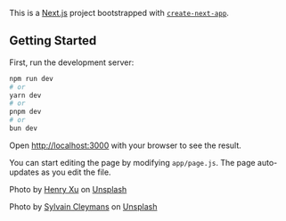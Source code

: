 This is a [Next.js](https://nextjs.org/) project bootstrapped with [`create-next-app`](https://github.com/vercel/next.js/tree/canary/packages/create-next-app).

## Getting Started

First, run the development server:

```bash
npm run dev
# or
yarn dev
# or
pnpm dev
# or
bun dev
```

Open [http://localhost:3000](http://localhost:3000) with your browser to see the result.

You can start editing the page by modifying `app/page.js`. The page auto-updates as you edit the file.

Photo by <a href="https://unsplash.com/@henry2cute?utm_content=creditCopyText&utm_medium=referral&utm_source=unsplash">Henry Xu</a> on <a href="https://unsplash.com/photos/brown-house-with-moss-X-eekRFSieM?utm_content=creditCopyText&utm_medium=referral&utm_source=unsplash">Unsplash</a>

Photo by <a href="https://unsplash.com/@sycl?utm_content=creditCopyText&utm_medium=referral&utm_source=unsplash">Sylvain Cleymans</a> on <a href="https://unsplash.com/photos/a-snow-covered-mountain-in-the-distance-under-a-cloudy-sky-ytaQuOhzCK8?utm_content=creditCopyText&utm_medium=referral&utm_source=unsplash">Unsplash</a>
